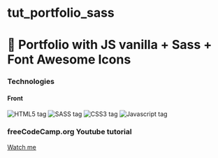 # tut_portfolio_sass

<h1>🔷 Portfolio with JS vanilla + Sass + Font Awesome Icons</h1>

<h3>Technologies</h3>

<h4>Front</h4>

<img src="https://img.shields.io/badge/HTML5-E34F26?style=for-the-badge&logo=html5&logoColor=white&labelColor=101010" alt="HTML5 tag"></img>
<img src="https://img.shields.io/badge/Sass-CC6699?style=for-the-badge&logo=sass3&logoColor=white&labelColor=101010" alt="SASS tag"></img>
<img src="https://img.shields.io/badge/CSS3-1572B6?style=for-the-badge&logo=css3&logoColor=white&labelColor=101010" alt="CSS3 tag"></img>
<img src="https://img.shields.io/badge/JavaScript-F7DF1E?style=for-the-badge&logo=javascript&logoColor=white&labelColor=101010" alt="Javascript tag"></img>

<h3>freeCodeCamp.org Youtube tutorial</h3>

<a href="https://www.youtube.com/watch?v=_a5j7KoflTs">Watch me</p>
